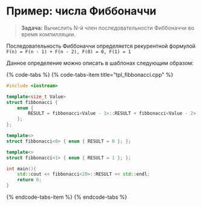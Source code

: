 # Пример: числа Фиббоначчи

> **Задача:** Вычислить N-й член последовательности Фиббоначчи во время компилляции.

Последовательность Фиббоначчи определяется рекурентной формулой `F(n) = F(n - 1) + F(n - 2), F(0) = 0, F(1) = 1`

Данное определение можно описать в шаблонах следующим образом:

{% code-tabs %}
{% code-tabs-item title="tpl\_fibbonacci.cpp" %}
```cpp
#include <iostream>

template<size_t Value>
struct fibbonacci {
    enum {
        RESULT = fibbonacci<Value - 1>::RESULT + fibbonacci<Value - 2>::RESULT
    };
};

template<>
struct fibbonacci<0> { enum { RESULT = 0 }; };

template<>
struct fibbonacci<1> { enum { RESULT = 1 }; };

int main(){
    std::cout << fibbonacci<20>::RESULT << std::endl;
    return 0;
}
```
{% endcode-tabs-item %}
{% endcode-tabs %}

